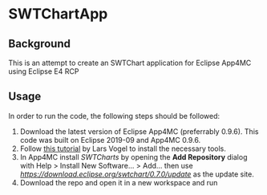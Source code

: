 # SWTChartApp

## Background
This is an attempt to create an SWTChart application for Eclipse App4MC using Eclipse E4 RCP

## Usage
In order to run the code, the following steps should be followed:
1. Download the latest version of Eclipse App4MC (preferrably 0.9.6). This code was built on Eclipse 2019-09 and App4MC 0.9.6.
2. Follow [this tutorial](https://www.vogella.com/tutorials/EclipseRCP/article.html#installation) by Lars Vogel to install the necessary tools.
3. In App4MC install _SWTCharts_ by opening the **Add Repository** dialog with Help > Install New Software... > Add... then use *https://download.eclipse.org/swtchart/0.7.0/update* as the update site.
4. Download the repo and open it in a new workspace and run



